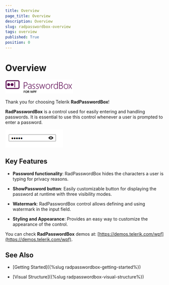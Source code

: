 ```yaml
---
title: Overview
page_title: Overview
description: Overview
slug: radpasswordbox-overview
tags: overview
published: True
position: 0
---
```


# Overview

![RadPasswordBox Overview](images/RadPasswordBox_Overview_0.png)

Thank you for choosing Telerik __RadPasswordBox__!

__RadPasswordBox__ is a control used for easily entering and handling passwords. It is essential to use this control whenever a user is prompted to enter a password.

![RadPasswordBox Overview](images/RadPasswordBox_Overview_1.png)

## Key Features

* __Password functionality__: RadPasswordBox hides the characters a user is typing for privacy reasons.

* __ShowPassword button__: Easily customizable button for displaying the password at runtime with three visibility modes.

* __Watermark__: RadPasswordBox control allows defining and using watermark in the input field.

* __Styling and Appearance__: Provides an easy way to customize the appearance of the control.


You can check __RadPasswordBox__ demos at: [https://demos.telerik.com/wpf](https://demos.telerik.com/wpf).

## See Also

 * [Getting Started]({%slug radpasswordbox-getting-started%})

 * [Visual Structure]({%slug radpasswordbox-visual-structure%})
